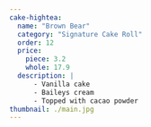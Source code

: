 ```yaml
---
cake-hightea:
  name: "Brown Bear"
  category: "Signature Cake Roll"
  order: 12
  price:
    piece: 3.2
    whole: 17.9
  description: |
      - Vanilla cake
      - Baileys cream
      - Topped with cacao powder
thumbnail: ./main.jpg
---
```

